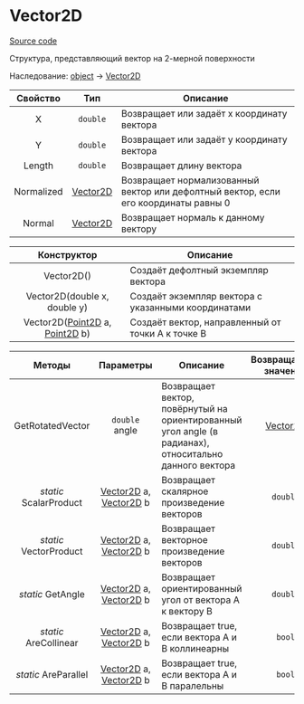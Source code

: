 # Vector2D

[Source code](../../Src/Sbazuo.Geometry/Vector2D.cs)

Структура, представляющий вектор на 2-мерной поверхности

Наследование: [object](https://docs.microsoft.com/ru-ru/dotnet/api/system.object) -> [Vector2D](#Vector2D)

| Свойство | Тип | Описание |
| :------: | :---: | ------ |
| X | ``double`` | Возвращает или задаёт x координату вектора |
| Y | ``double`` | Возвращает или задаёт y координату вектора |
| Length | ``double`` | Возвращает длину вектора |
| Normalized | [Vector2D](#Vector2D) | Возвращает нормализованный вектор или дефолтный вектор, если его координаты равны 0 |
| Normal | [Vector2D](#Vector2D) | Возвращает нормаль к данному вектору |

| Конструктор | Описание |
| :---: | ----- |
| Vector2D() | Создаёт дефолтный экземпляр вектора |
| Vector2D(double x, double y) | Создаёт экземпляр вектора с указанными координатами |
| Vector2D([Point2D](Point2D.md) a, [Point2D](Point2D.md) b) | Создаёт вектор, направленный от точки A к точке B |

| Методы | Параметры | Описание | Возвращаемое значение |
| :----: | :-------: | -------- | :-------------------: |
| GetRotatedVector | ``double`` angle | Возвращает вектор, повёрнутый на ориентированный угол angle (в радианах), относитально данного вектора | [Vector2D](#Vector2D) |
| *static* ScalarProduct | [Vector2D](#Vector2D) a, [Vector2D](#Vector2D) b | Возвращает скалярное произведение векторов | ``double`` |
| *static* VectorProduct | [Vector2D](#Vector2D) a, [Vector2D](#Vector2D) b | Возвращает векторное произведение векторов | ``double`` |
| *static* GetAngle | [Vector2D](#Vector2D) a, [Vector2D](#Vector2D) b | Возвращает ориентированный угол от вектора A к вектору B | ``double`` |
| *static* AreCollinear | [Vector2D](#Vector2D) a, [Vector2D](#Vector2D) b | Возвращает true, если вектора A и B коллинеарны | ``bool`` |
| *static* AreParallel | [Vector2D](#Vector2D) a, [Vector2D](#Vector2D) b | Возвращает true, если вектора A и B паралельны | ``bool`` |


